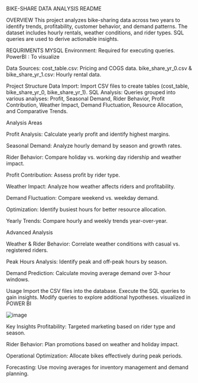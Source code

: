 
 BIKE-SHARE DATA ANALYSIS README


OVERVIEW
This project analyzes bike-sharing data across two years to identify trends, profitability, customer behavior, and demand patterns. The dataset includes hourly rentals, weather conditions, and rider types. SQL queries are used to derive actionable insights.


REQURIMENTS
MYSQL Environment: Required for executing queries.
PowerBI : To visualize


Data Sources:
cost_table.csv: Pricing and COGS data.
bike_share_yr_0.csv & bike_share_yr_1.csv: Hourly rental data.



Project Structure
Data Import: Import CSV files to create tables (cost_table, bike_share_yr_0, bike_share_yr_1).
SQL Analysis: Queries grouped into various analyses: Profit, Seasonal Demand, Rider Behavior, Profit Contribution, Weather Impact, Demand Fluctuation, Resource Allocation, and Comparative Trends.

Analysis Areas

Profit Analysis: Calculate yearly profit and identify highest margins.

Seasonal Demand: Analyze hourly demand by season and growth rates.

Rider Behavior: Compare holiday vs. working day ridership and weather impact.

Profit Contribution: Assess profit by rider type.

Weather Impact: Analyze how weather affects riders and profitability.

Demand Fluctuation: Compare weekend vs. weekday demand.

Optimization: Identify busiest hours for better resource allocation.

Yearly Trends: Compare hourly and weekly trends year-over-year.



Advanced Analysis

Weather & Rider Behavior: Correlate weather conditions with casual vs. registered riders.

Peak Hours Analysis: Identify peak and off-peak hours by season.

Demand Prediction: Calculate moving average demand over 3-hour windows.



Usage
Import the CSV files into the database.
Execute the SQL queries to gain insights.
Modify queries to explore additional hypotheses.
visualized in POWER BI


![image](https://github.com/user-attachments/assets/acb45fc3-7381-446d-8116-c95c15c8063a)


Key Insights
Profitability: Targeted marketing based on rider type and season.

Rider Behavior: Plan promotions based on weather and holiday impact.

Operational Optimization: Allocate bikes effectively during peak periods.

Forecasting: Use moving averages for inventory management and demand planning.
